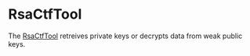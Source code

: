 # RsaCtfTool

The [RsaCtfTool](https://github.com/RsaCtfTool/RsaCtfTool) retreives private keys or decrypts data from weak public keys.